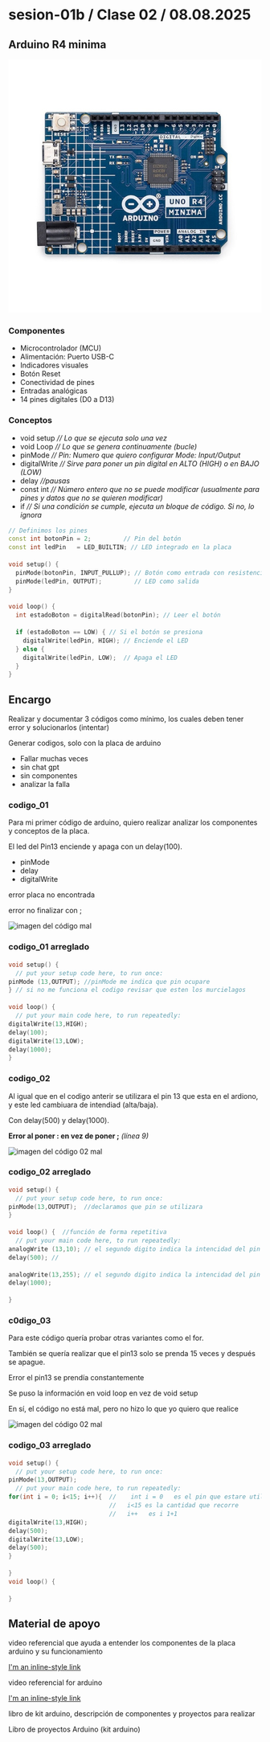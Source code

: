 # sesion-01b / Clase 02 / 08.08.2025

## Arduino R4 minima

![arduino R4 minima imagen referencia](./imagenes/arduinoR4.png)

### Componentes

- Microcontrolador (MCU)
- Alimentación: Puerto USB-C
- Indicadores visuales
- Botón Reset
- Conectividad de pines
- Entradas analógicas
- 14 pines digitales (D0 a D13)

### Conceptos

- void setup  *// Lo que se ejecuta solo una vez*
- void Loop *// Lo que se genera continuamente (bucle)*
- pinMode *// Pin: Numero que quiero configurar Mode: Input/Output*
- digitalWrite *// Sirve para poner un pin digital en ALTO (HIGH) o en BAJO (LOW)*
- delay *//pausas*
- const int *// Número entero que no se puede modificar (usualmente para pines y datos que no se quieren modificar)*
- if *// Si una condición se cumple, ejecuta un bloque de código. Si no, lo ignora*

```cpp
// Definimos los pines
const int botonPin = 2;         // Pin del botón
const int ledPin   = LED_BUILTIN; // LED integrado en la placa

void setup() {
  pinMode(botonPin, INPUT_PULLUP); // Botón como entrada con resistencia interna
  pinMode(ledPin, OUTPUT);         // LED como salida
}

void loop() {
  int estadoBoton = digitalRead(botonPin); // Leer el botón

  if (estadoBoton == LOW) { // Si el botón se presiona
    digitalWrite(ledPin, HIGH); // Enciende el LED
  } else {
    digitalWrite(ledPin, LOW);  // Apaga el LED
  }
}
```

## Encargo

Realizar y documentar 3 códigos como mínimo, los cuales deben tener error y solucionarlos (intentar)

Generar codigos, solo con la placa de arduino

- Fallar muchas veces
- sin chat gpt
- sin componentes
- analizar la falla

### codigo_01

Para mi primer código de arduino, quiero realizar analizar los componentes y conceptos de la placa.

El led del Pin13 enciende y apaga con un delay(100).

- pinMode
- delay
- digitalWrite

error placa no encontrada

error no finalizar con ;

![imagen del código mal](./imagenes/código01.png)

### codigo_01 arreglado

```cpp
void setup() {
  // put your setup code here, to run once:
pinMode (13,OUTPUT); //pinMode me indica que pin ocupare
} // si no me funciona el codigo revisar que esten los murcielagos 

void loop() {
  // put your main code here, to run repeatedly:
digitalWrite(13,HIGH);
delay(100);
digitalWrite(13,LOW);
delay(1000);
}
```

### codigo_02

Al igual que en el codigo anterir se utilizara el pin 13 que esta en el ardiono, y este led cambiuara de intendiad (alta/baja).

Con delay(500) y delay(1000).

**Error al poner : en vez de poner ;** *(línea 9)*

![imagen del código 02 mal](./imagenes/código02.png)

### codigo_02 arreglado

```cpp
void setup() {
  // put your setup code here, to run once:
pinMode(13,OUTPUT);  //declaramos que pin se utilizara
}

void loop() {  //función de forma repetitiva 
  // put your main code here, to run repeatedly:
analogWrite (13,10); // el segundo digito indica la intencidad del pin (intensidad baja)
delay(500); //

analogWrite(13,255); // el segundo digito indica la intencidad del pin (intensidad alta)
delay(1000);

}
```

### c0digo_03

Para este código quería probar otras variantes como el for. 

También se quería realizar que el pin13 solo se prenda 15 veces y después se apague.

Error el pin13 se prendía constantemente

Se puso la información en void loop en vez de void setup

En sí, el código no está mal, pero no hizo lo que yo quiero que realice

![imagen del código 02 mal](./imagenes/código03.png)

### codigo_03 arreglado

```cpp
void setup() {
  // put your setup code here, to run once:
pinMode(13,OUTPUT);
  // put your main code here, to run repeatedly:
for(int i = 0; i<15; i++){  //    int i = 0   es el pin que estare utilizando INICIO / PARTIDA
                            //   i<15 es la cantidad que recorre              CONDICION / TERMINO
                            //   i++   es i 1+1                               CRECIMIENTO / ACTUALIZACIÓN 
digitalWrite(13,HIGH);
delay(500);
digitalWrite(13,LOW);
delay(500);
}

}
void loop() {

}
```

## Material de apoyo

video referencial que ayuda a entender los componentes de la placa arduino y su funcionamiento

[I'm an inline-style link](https://www.youtube.com/watch?v=EEKMPT_YcTI&list=PLyLh25DppBIe40j3VBAslnVfs4Pz-B3ZB&index=3)

video referencial for arduino

[I'm an inline-style link](https://www.youtube.com/watch?v=e8CEpAQ4otU )

libro de kit arduino, descripción de componentes y proyectos para realizar

Libro de proyectos Arduino (kit arduino)
